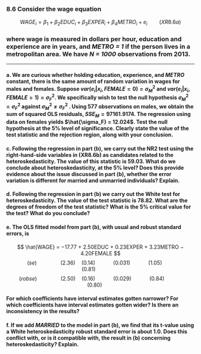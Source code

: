 ### 8.6 Consider the wage equation
$$
WAGE_i = \beta_1 + \beta_2EDUC_i + \beta_3EXPER_i + \beta_4METRO_i + e_i  \qquad (XR8.6a)
$$

### where wage is measured in dollars per hour, education and experience are in years, and *METRO = 1* if the person lives in a metropolitan area. We have *N = 1000* observations from 2013.
---

#### a. We are curious whether holding education, experience, and *METRO* constant, there is the same amount of random variation in wages for males and females. Suppose $var(e_i|x_i, FEMALE = 0) = \sigma_M^2$ and $var(e_i|x_i, FEMALE = 1) = \sigma_F^2$. We specifically wish to test the null hypothesis $\sigma_M^2 = \sigma_F^2$ against $\sigma_M^2 \neq \sigma_F^2$ . Using 577 observations on males, we obtain the sum of squared OLS residuals, $SSE_M = 97161.9174$. The regression using data on females yields $\hat{\sigma_F} = 12.024$. Test the null hypothesis at the 5% level of significance. Clearly state the value of the test statistic and the rejection region, along with your conclusion.

#### c. Following the regression in part (b), we carry out the NR2 test using the right-hand-side variables in (XR8.6b) as candidates related to the heteroskedasticity. The value of this statistic is 59.03. What do we conclude about heteroskedasticity, at the 5% level? Does this provide evidence about the issue discussed in part (b), whether the error variation is different for married and unmarried individuals? Explain.

#### d. Following the regression in part (b) we carry out the White test for heteroskedasticity. The value of the test statistic is 78.82. What are the degrees of freedom of the test statistic? What is the 5% critical value for the test? What do you conclude?

#### e. The OLS fitted model from part (b), with usual and robust standard errors, is
$$
\hat{WAGE} = −17.77 + 2.50EDUC + 0.23EXPER + 3.23METRO − 4.20FEMALE
$$
$$
\qquad (se) \qquad  \qquad (2.36) \quad (0.14) \qquad  \quad (0.031) \qquad \quad (1.05) \qquad \qquad (0.81) \qquad \qquad 
$$
$$
\quad (robse) \qquad \qquad (2.50) \quad (0.16) \qquad \quad (0.029) \qquad \quad (0.84) \qquad \qquad (0.80) \qquad
$$

#### For which coefficients have interval estimates gotten narrower? For which coefficients have interval estimates gotten wider? Is there an inconsistency in the results?

#### f. If we add *MARRIED* to the model in part (b), we find that its t-value using a White heteroskedasticity robust standard error is about 1.0. Does this conflict with, or is it compatible with, the result in (b) concerning heteroskedasticity? Explain.
